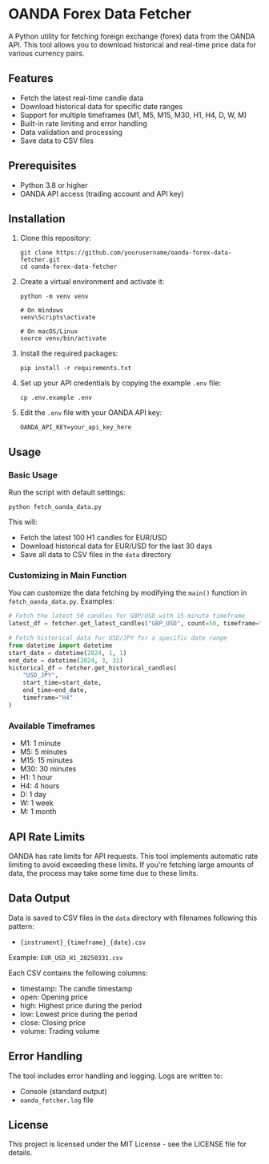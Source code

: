 # OANDA Forex Data Fetcher

A Python utility for fetching foreign exchange (forex) data from the OANDA API. This tool allows you to download historical and real-time price data for various currency pairs.

## Features

- Fetch the latest real-time candle data
- Download historical data for specific date ranges
- Support for multiple timeframes (M1, M5, M15, M30, H1, H4, D, W, M)
- Built-in rate limiting and error handling
- Data validation and processing
- Save data to CSV files

## Prerequisites

- Python 3.8 or higher
- OANDA API access (trading account and API key)

## Installation

1. Clone this repository:
   ```
   git clone https://github.com/yourusername/oanda-forex-data-fetcher.git
   cd oanda-forex-data-fetcher
   ```

2. Create a virtual environment and activate it:
   ```
   python -m venv venv
   
   # On Windows
   venv\Scripts\activate
   
   # On macOS/Linux
   source venv/bin/activate
   ```

3. Install the required packages:
   ```
   pip install -r requirements.txt
   ```

4. Set up your API credentials by copying the example `.env` file:
   ```
   cp .env.example .env
   ```

5. Edit the `.env` file with your OANDA API key:
   ```
   OANDA_API_KEY=your_api_key_here
   ```

## Usage

### Basic Usage

Run the script with default settings:

```
python fetch_oanda_data.py
```

This will:
- Fetch the latest 100 H1 candles for EUR/USD
- Download historical data for EUR/USD for the last 30 days
- Save all data to CSV files in the `data` directory

### Customizing in Main Function

You can customize the data fetching by modifying the `main()` function in `fetch_oanda_data.py`. Examples:

```python
# Fetch the latest 50 candles for GBP/USD with 15-minute timeframe
latest_df = fetcher.get_latest_candles("GBP_USD", count=50, timeframe="M15")

# Fetch historical data for USD/JPY for a specific date range
from datetime import datetime
start_date = datetime(2024, 1, 1)
end_date = datetime(2024, 3, 31)
historical_df = fetcher.get_historical_candles(
    "USD_JPY", 
    start_time=start_date,
    end_time=end_date,
    timeframe="H4"
)
```

### Available Timeframes

- M1: 1 minute
- M5: 5 minutes
- M15: 15 minutes
- M30: 30 minutes
- H1: 1 hour
- H4: 4 hours
- D: 1 day
- W: 1 week
- M: 1 month

## API Rate Limits

OANDA has rate limits for API requests. This tool implements automatic rate limiting to avoid exceeding these limits. If you're fetching large amounts of data, the process may take some time due to these limits.

## Data Output

Data is saved to CSV files in the `data` directory with filenames following this pattern:
- `{instrument}_{timeframe}_{date}.csv`

Example: `EUR_USD_H1_20250331.csv`

Each CSV contains the following columns:
- timestamp: The candle timestamp
- open: Opening price
- high: Highest price during the period
- low: Lowest price during the period
- close: Closing price
- volume: Trading volume

## Error Handling

The tool includes error handling and logging. Logs are written to:
- Console (standard output)
- `oanda_fetcher.log` file

## License

This project is licensed under the MIT License - see the LICENSE file for details.